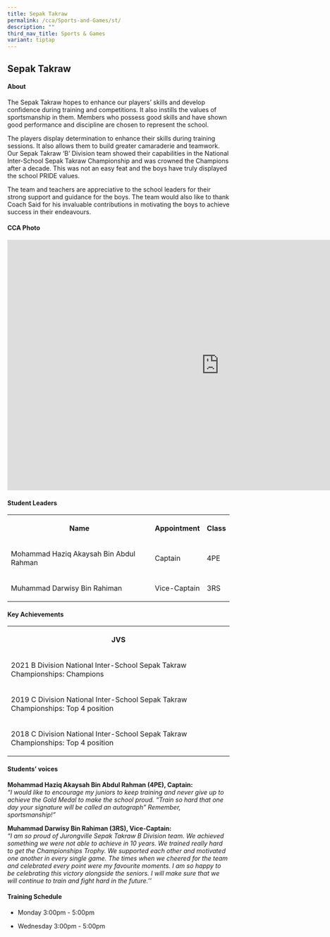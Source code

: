 ```yaml
---
title: Sepak Takraw
permalink: /cca/Sports-and-Games/st/
description: ""
third_nav_title: Sports & Games
variant: tiptap
---
```

<h2>Sepak Takraw</h2>
<h4>About</h4>
<p>The Sepak Takraw hopes to enhance our players’ skills and develop confidence
during training and competitions. It also instills the values of sportsmanship
in them. Members who possess good skills and have shown good performance
and discipline are chosen to represent the school.</p>
<p>The players display determination to enhance their skills during training
sessions. It also allows them to build greater camaraderie and teamwork.
Our Sepak Takraw ‘B’ Division team showed their capabilities in the National
Inter-School Sepak Takraw Championship and was crowned the Champions after
a decade. This was not an easy feat and the boys have truly displayed the
school PRIDE values.</p>
<p>The team and teachers are appreciative to the school leaders for their
strong support and guidance for the boys. The team would also like to thank
Coach Said for his invaluable contributions in motivating the boys to achieve
success in their endeavours.</p>
<h4>CCA Photo</h4>
<div class="iframe-wrapper">
<iframe height="569" width="960" allowfullscreen="true" frameborder="0" src="https://docs.google.com/presentation/d/e/2PACX-1vQ0632-4ZYDnagksUDSfOIsc97IzRGCM25kCvkdVRgu-JEM9_Bm4SItkmKNoRc1V8qYOR-pGMXxyOQM/embed?start=true&amp;loop=true&amp;delayms=5000"></iframe>
</div>
<h4>Student Leaders</h4>
<table style="minWidth: 75px">
<colgroup>
<col>
<col>
<col>
</colgroup>
<tbody>
<tr>
<th rowspan="1" colspan="1">
<p>Name</p>
</th>
<th rowspan="1" colspan="1">
<p>Appointment</p>
</th>
<th rowspan="1" colspan="1">
<p>Class</p>
</th>
</tr>
<tr>
<td rowspan="1" colspan="1">
<p>Mohammad Haziq Akaysah Bin Abdul Rahman</p>
</td>
<td rowspan="1" colspan="1">
<p>Captain</p>
</td>
<td rowspan="1" colspan="1">
<p>4PE</p>
</td>
</tr>
<tr>
<td rowspan="1" colspan="1">
<p>Muhammad Darwisy Bin Rahiman</p>
</td>
<td rowspan="1" colspan="1">
<p>Vice-Captain</p>
</td>
<td rowspan="1" colspan="1">
<p>3RS</p>
</td>
</tr>
</tbody>
</table>
<h4>Key Achievements</h4>
<table style="minWidth: 25px">
<colgroup>
<col>
</colgroup>
<tbody>
<tr>
<th rowspan="1" colspan="1">
<p>JVS</p>
</th>
</tr>
<tr>
<td rowspan="1" colspan="1">
<p>2021 B Division National Inter-School Sepak Takraw Championships: Champions</p>
</td>
</tr>
<tr>
<td rowspan="1" colspan="1">
<p>2019 C Division National Inter-School Sepak Takraw Championships:&nbsp;Top
4 position</p>
</td>
</tr>
<tr>
<td rowspan="1" colspan="1">
<p>2018 C Division National Inter-School Sepak Takraw Championships:&nbsp;Top
4 position</p>
</td>
</tr>
</tbody>
</table>
<h4>Students’ voices</h4>
<p><strong>Mohammad Haziq Akaysah Bin Abdul Rahman (4PE), Captain:</strong> 
<br><em>“I would like to encourage my juniors to keep training and never give up to achieve the Gold Medal to make the school proud. “Train so hard that one day your signature will be called an autograph” Remember, sportsmanship!”</em>
</p>
<p><strong>Muhammad Darwisy Bin Rahiman (3RS), Vice-Captain:</strong> 
<br><em>“I am so proud of Jurongville Sepak Takraw B Division team. We achieved something we were not able to achieve in 10 years. We trained really hard to get the Championships Trophy. We supported each other and motivated one another in every single game. The times when we cheered for the team and celebrated every point were my favourite moments. I am so happy to be celebrating this victory alongside the seniors. I will make sure that we will continue to train and fight hard in the future.’’</em>
</p>
<h4>Training Schedule</h4>
<ul data-tight="true" class="tight">
<li>
<p>Monday 3:00pm - 5:00pm
<br>
</p>
</li>
<li>
<p>Wednesday 3:00pm - 5:00pm</p>
</li>
</ul>
<p></p>